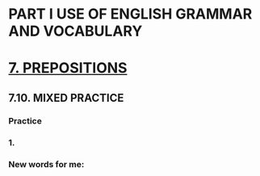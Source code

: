 # PART I USE OF ENGLISH GRAMMAR AND VOCABULARY
# [7. PREPOSITIONS](../7.README.md)
## 7.10. MIXED PRACTICE
### Practice 
### 1.

### New words for me: